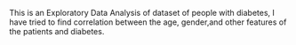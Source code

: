 This is an Exploratory Data Analysis of dataset of people with diabetes, I have tried to find correlation between the age, gender,and other features of the patients and diabetes.
